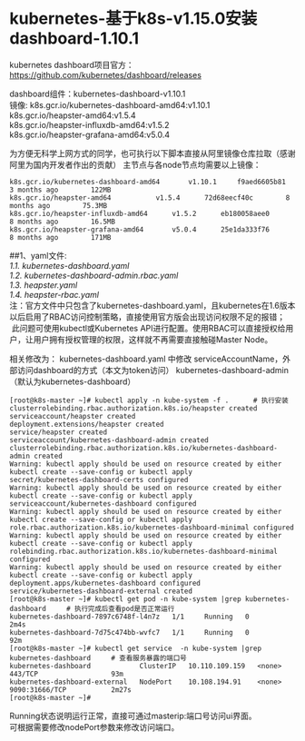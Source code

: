 # kubernetes-基于k8s-v1.15.0安装dashboard-1.10.1
kubernetes dashboard项目官方：https://github.com/kubernetes/dashboard/releases

dashboard组件：kubernetes-dashboard-v1.10.1   
镜像: k8s.gcr.io/kubernetes-dashboard-amd64:v1.10.1  
k8s.gcr.io/heapster-amd64:v1.5.4  
k8s.gcr.io/heapster-influxdb-amd64:v1.5.2  
k8s.gcr.io/heapster-grafana-amd64:v5.0.4  

为方便无科学上网方式的同学，也可执行以下脚本直接从阿里镜像仓库拉取（感谢阿里为国内开发者作出的贡献）
主节点与各node节点均需要以上镜像：
```
k8s.gcr.io/kubernetes-dashboard-amd64		v1.10.1		f9aed6605b81        3 months ago        122MB
k8s.gcr.io/heapster-amd64			v1.5.4		72d68eecf40c        8 months ago        75.3MB
k8s.gcr.io/heapster-influxdb-amd64		v1.5.2		eb180058aee0        8 months ago        16.5MB
k8s.gcr.io/heapster-grafana-amd64		v5.0.4		25e1da333f76        8 months ago        171MB
```

##1、yaml文件:  
 *1.1. kubernetes-dashboard.yaml*  
 *1.2. kubernetes-dashboard-admin.rbac.yaml*  
 *1.3. heapster.yaml*  
 *1.4. heapster-rbac.yaml*  
  注：官方文件中只包含了kubernetes-dashboard.yaml，且kubernetes在1.6版本以后启用了RBAC访问控制策略，直接使用官方版会出现访问权限不足的报错；
    此问题可使用kubectl或Kubernetes API进行配置。使用RBAC可以直接授权给用户，让用户拥有授权管理的权限，这样就不再需要直接触碰Master Node。

相关修改为：
kubernetes-dashboard.yaml 中修改 serviceAccountName，外部访问dashboard的方式（本文为token访问）
kubernetes-dashboard-admin（默认为kubernetes-dashboard）


```
[root@k8s-master ~]# kubectl apply -n kube-system -f .      # 执行安装  
clusterrolebinding.rbac.authorization.k8s.io/heapster created  
serviceaccount/heapster created  
deployment.extensions/heapster created  
service/heapster created  
serviceaccount/kubernetes-dashboard-admin created  
clusterrolebinding.rbac.authorization.k8s.io/kubernetes-dashboard-admin created  
Warning: kubectl apply should be used on resource created by either kubectl create --save-config or kubectl apply  
secret/kubernetes-dashboard-certs configured  
Warning: kubectl apply should be used on resource created by either kubectl create --save-config or kubectl apply  
serviceaccount/kubernetes-dashboard configured  
Warning: kubectl apply should be used on resource created by either kubectl create --save-config or kubectl apply  
role.rbac.authorization.k8s.io/kubernetes-dashboard-minimal configured  
Warning: kubectl apply should be used on resource created by either kubectl create --save-config or kubectl apply  
rolebinding.rbac.authorization.k8s.io/kubernetes-dashboard-minimal configured  
Warning: kubectl apply should be used on resource created by either kubectl create --save-config or kubectl apply  
deployment.apps/kubernetes-dashboard configured  
service/kubernetes-dashboard-external created  
[root@k8s-master ~]# kubectl get pod -n kube-system |grep kubernetes-dashboard     # 执行完成后查看pod是否正常运行  
kubernetes-dashboard-7897c6748f-l4n7z   1/1     Running   0          2m4s  
kubernetes-dashboard-7d75c474bb-wvfc7   1/1     Running   0          92m  
[root@k8s-master ~]# kubectl get service  -n kube-system |grep kubernetes-dashboard     # 查看服务暴露的端口号  
kubernetes-dashboard            ClusterIP   10.110.109.159   <none>        443/TCP                  93m  
kubernetes-dashboard-external   NodePort    10.108.194.91    <none>        9090:31666/TCP           2m27s  
[root@k8s-master ~]#   
```

Running状态说明运行正常，直接可通过masterip:端口号访问ui界面。  
可根据需要修改nodePort参数来修改访问端口。  

